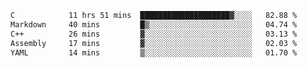 <!--START_SECTION:waka-->

```txt
C            11 hrs 51 mins  ████████████████████▓░░░░   82.88 %
Markdown     40 mins         █▒░░░░░░░░░░░░░░░░░░░░░░░   04.74 %
C++          26 mins         ▓░░░░░░░░░░░░░░░░░░░░░░░░   03.13 %
Assembly     17 mins         ▓░░░░░░░░░░░░░░░░░░░░░░░░   02.03 %
YAML         14 mins         ▒░░░░░░░░░░░░░░░░░░░░░░░░   01.70 %
```

<!--END_SECTION:waka-->
